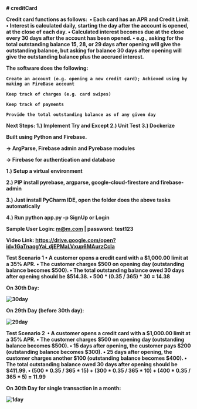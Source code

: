 <strong>
# creditCard

Credit card functions as follows: 
	• Each card has an APR and Credit Limit.
	• Interest is calculated daily, starting the day after the account is opened, at the close of each day.
	• Calculated interest becomes due at the close every 30 days after the account has been opened.
	• e.g., asking for the total outstanding balance 15, 28, or 29 days after opening will give the outstanding balance, but asking for balance 30 days after opening will give the outstanding balance plus the accrued interest.

The software does the following:
	
	Create an account (e.g. opening a new credit card); Achieved using by making an FireBase account
	
	Keep track of charges (e.g. card swipes) 
	
	Keep track of payments
	
	Provide the total outstanding balance as of any given day
Next Steps:
 1.) Implement Try and Except
 2.) Unit Test
 3.) Dockerize

Built using Python and Firebase.

-> ArgParse, Firebase admin and Pyrebase modules

-> Firebase for authentication and database

1.) Setup a virtual environment

2.) PIP install pyrebase, argparse, google-cloud-firestore and firebase-admin

3.) Just install PyCharm IDE, open the folder does the above tasks automatically

4.) Run python app.py -p SignUp or Login

Sample User Login: m@m.com | password: test123

Video Link: https://drive.google.com/open?id=1GaTnaqgYai_djEPMaLVxup6MAurzCcIa

Test Scenario 1
	• A customer opens a credit card with a $1,000.00 limit at a 35% APR.
	• The customer charges $500 on opening day (outstanding balance becomes $500).
	• The total outstanding balance owed 30 days after opening should be $514.38.
	• 500 * (0.35 / 365) * 30 = 14.38 
	
	
On 30th Day:


![30day](https://user-images.githubusercontent.com/30497847/54495153-55f35d80-48af-11e9-9561-30fc310772eb.PNG)


On 29th Day (before 30th day):


![29day](https://user-images.githubusercontent.com/30497847/54495162-715e6880-48af-11e9-8d13-eb4c5addfc13.PNG)

Test Scenario 2 
	• A customer opens a credit card with a $1,000.00 limit at a 35% APR.
	• The customer charges $500 on opening day (outstanding balance becomes $500).
	• 15 days after opening, the customer pays $200 (outstanding balance becomes $300).
	• 25 days after opening, the customer charges another $100 (outstanding balance becomes $400).
	• The total outstanding balance owed 30 days after opening should be $411.99.
	• (500 * 0.35 / 365 * 15) + (300 * 0.35 / 365 * 10) + (400 * 0.35 / 365 * 5) = 11.99
	
	
On 30th Day for single transaction in a month:


![1day](https://user-images.githubusercontent.com/30497847/54495175-86d39280-48af-11e9-9261-f7f2b2fa58b6.PNG)




</strong>

